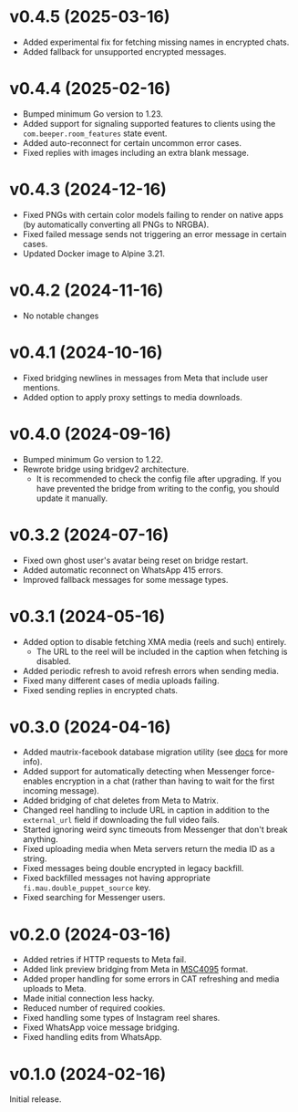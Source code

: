 # v0.4.5 (2025-03-16)

* Added experimental fix for fetching missing names in encrypted chats.
* Added fallback for unsupported encrypted messages.

# v0.4.4 (2025-02-16)

* Bumped minimum Go version to 1.23.
* Added support for signaling supported features to clients using the
  `com.beeper.room_features` state event.
* Added auto-reconnect for certain uncommon error cases.
* Fixed replies with images including an extra blank message.

# v0.4.3 (2024-12-16)

* Fixed PNGs with certain color models failing to render on native apps
  (by automatically converting all PNGs to NRGBA).
* Fixed failed message sends not triggering an error message in certain cases.
* Updated Docker image to Alpine 3.21.

# v0.4.2 (2024-11-16)

* No notable changes

# v0.4.1 (2024-10-16)

* Fixed bridging newlines in messages from Meta that include user mentions.
* Added option to apply proxy settings to media downloads.

# v0.4.0 (2024-09-16)

* Bumped minimum Go version to 1.22.
* Rewrote bridge using bridgev2 architecture.
  * It is recommended to check the config file after upgrading. If you have
    prevented the bridge from writing to the config, you should update it
    manually.

# v0.3.2 (2024-07-16)

* Fixed own ghost user's avatar being reset on bridge restart.
* Added automatic reconnect on WhatsApp 415 errors.
* Improved fallback messages for some message types.

# v0.3.1 (2024-05-16)

* Added option to disable fetching XMA media (reels and such) entirely.
  * The URL to the reel will be included in the caption when fetching is
    disabled.
* Added periodic refresh to avoid refresh errors when sending media.
* Fixed many different cases of media uploads failing.
* Fixed sending replies in encrypted chats.

# v0.3.0 (2024-04-16)

* Added mautrix-facebook database migration utility
  (see [docs](https://docs.mau.fi/bridges/go/meta/facebook-migration.html) for more info).
* Added support for automatically detecting when Messenger force-enables
  encryption in a chat (rather than having to wait for the first incoming
  message).
* Added bridging of chat deletes from Meta to Matrix.
* Changed reel handling to include URL in caption in addition to the
  `external_url` field if downloading the full video fails.
* Started ignoring weird sync timeouts from Messenger that don't break anything.
* Fixed uploading media when Meta servers return the media ID as a string.
* Fixed messages being double encrypted in legacy backfill.
* Fixed backfilled messages not having appropriate `fi.mau.double_puppet_source` key.
* Fixed searching for Messenger users.

# v0.2.0 (2024-03-16)

* Added retries if HTTP requests to Meta fail.
* Added link preview bridging from Meta in [MSC4095] format.
* Added proper handling for some errors in CAT refreshing
  and media uploads to Meta.
* Made initial connection less hacky.
* Reduced number of required cookies.
* Fixed handling some types of Instagram reel shares.
* Fixed WhatsApp voice message bridging.
* Fixed handling edits from WhatsApp.

[MSC4095]: https://github.com/matrix-org/matrix-spec-proposals/pull/4095

# v0.1.0 (2024-02-16)

Initial release.
